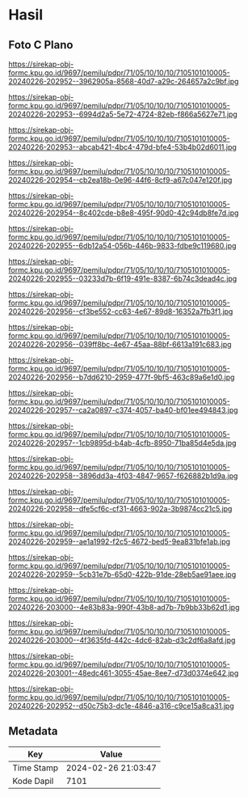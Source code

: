 # Hasil

## Foto C Plano

https://sirekap-obj-formc.kpu.go.id/9697/pemilu/pdpr/71/05/10/10/10/7105101010005-20240226-202952--3962905a-8568-40d7-a29c-264657a2c9bf.jpg

https://sirekap-obj-formc.kpu.go.id/9697/pemilu/pdpr/71/05/10/10/10/7105101010005-20240226-202953--6994d2a5-5e72-4724-82eb-f866a5627e71.jpg

https://sirekap-obj-formc.kpu.go.id/9697/pemilu/pdpr/71/05/10/10/10/7105101010005-20240226-202953--abcab421-4bc4-479d-bfe4-53b4b02d6011.jpg

https://sirekap-obj-formc.kpu.go.id/9697/pemilu/pdpr/71/05/10/10/10/7105101010005-20240226-202954--cb2ea18b-0e96-44f6-8cf9-a67c047e120f.jpg

https://sirekap-obj-formc.kpu.go.id/9697/pemilu/pdpr/71/05/10/10/10/7105101010005-20240226-202954--8c402cde-b8e8-495f-90d0-42c94db8fe7d.jpg

https://sirekap-obj-formc.kpu.go.id/9697/pemilu/pdpr/71/05/10/10/10/7105101010005-20240226-202955--6db12a54-056b-446b-9833-fdbe9c119680.jpg

https://sirekap-obj-formc.kpu.go.id/9697/pemilu/pdpr/71/05/10/10/10/7105101010005-20240226-202955--03233d7b-6f19-491e-8387-6b74c3dead4c.jpg

https://sirekap-obj-formc.kpu.go.id/9697/pemilu/pdpr/71/05/10/10/10/7105101010005-20240226-202956--cf3be552-cc63-4e67-89d8-16352a7fb3f1.jpg

https://sirekap-obj-formc.kpu.go.id/9697/pemilu/pdpr/71/05/10/10/10/7105101010005-20240226-202956--039ff8bc-4e67-45aa-88bf-6613a191c683.jpg

https://sirekap-obj-formc.kpu.go.id/9697/pemilu/pdpr/71/05/10/10/10/7105101010005-20240226-202956--b7dd6210-2959-477f-9bf5-463c89a6e1d0.jpg

https://sirekap-obj-formc.kpu.go.id/9697/pemilu/pdpr/71/05/10/10/10/7105101010005-20240226-202957--ca2a0897-c374-4057-ba40-bf01ee494843.jpg

https://sirekap-obj-formc.kpu.go.id/9697/pemilu/pdpr/71/05/10/10/10/7105101010005-20240226-202957--1cb9895d-b4ab-4cfb-8950-71ba85d4e5da.jpg

https://sirekap-obj-formc.kpu.go.id/9697/pemilu/pdpr/71/05/10/10/10/7105101010005-20240226-202958--3896dd3a-4f03-4847-9657-f626882b1d9a.jpg

https://sirekap-obj-formc.kpu.go.id/9697/pemilu/pdpr/71/05/10/10/10/7105101010005-20240226-202958--dfe5cf6c-cf31-4663-902a-3b9874cc21c5.jpg

https://sirekap-obj-formc.kpu.go.id/9697/pemilu/pdpr/71/05/10/10/10/7105101010005-20240226-202959--ae1a1992-f2c5-4672-bed5-9ea831bfe1ab.jpg

https://sirekap-obj-formc.kpu.go.id/9697/pemilu/pdpr/71/05/10/10/10/7105101010005-20240226-202959--5cb31e7b-65d0-422b-91de-28eb5ae91aee.jpg

https://sirekap-obj-formc.kpu.go.id/9697/pemilu/pdpr/71/05/10/10/10/7105101010005-20240226-203000--4e83b83a-990f-43b8-ad7b-7b9bb33b62d1.jpg

https://sirekap-obj-formc.kpu.go.id/9697/pemilu/pdpr/71/05/10/10/10/7105101010005-20240226-203000--4f3635fd-442c-4dc6-82ab-d3c2df6a8afd.jpg

https://sirekap-obj-formc.kpu.go.id/9697/pemilu/pdpr/71/05/10/10/10/7105101010005-20240226-203001--48edc461-3055-45ae-8ee7-d73d0374e642.jpg

https://sirekap-obj-formc.kpu.go.id/9697/pemilu/pdpr/71/05/10/10/10/7105101010005-20240226-202952--d50c75b3-dc1e-4846-a316-c9ce15a8ca31.jpg


## Metadata

| Key        | Value               |
| ---------- | ------------------- |
| Time Stamp | 2024-02-26 21:03:47 |
| Kode Dapil | 7101                |



